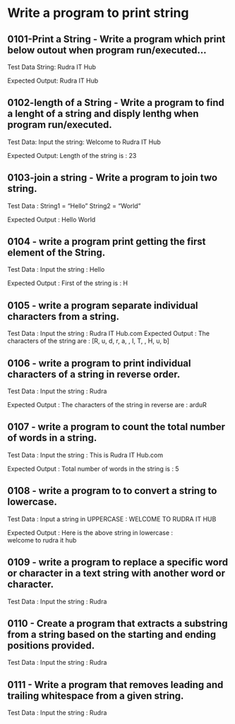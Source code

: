 # Write a program to print string

## 0101-Print a String - Write a program which print below outout when program run/executed...
Test Data
String: Rudra IT Hub

Expected Output:
Rudra IT Hub


## 0102-length of a String - Write a program to find a lenght of a string and disply lenthg when program run/executed.

Test Data:
Input the string: Welcome to Rudra IT Hub

Expected Output:
Length of the string is : 23


## 0103-join a string - Write a program to join two string.

Test Data :
String1 = “Hello”
String2 = “World”

Expected Output :
Hello World

## 0104 - write a program print getting the first element of the String.

Test Data :
Input the string : Hello

Expected Output :
First of the string is : H

## 0105 - write a program separate individual characters from a string.

Test Data :
Input the string : Rudra IT Hub.com
Expected Output :
The characters of the string are : 
[R, u, d, r, a,  , I, T,  , H, u, b]

## 0106 - write a program to print individual characters of a string in reverse order.

Test Data :
Input the string : Rudra

Expected Output :
The characters of the string in reverse are :
arduR

## 0107 - write a program to count the total number of words in a string.

Test Data :
Input the string : This is Rudra IT Hub.com

Expected Output :
Total number of words in the string is : 5

## 0108 - write a program to to convert a string to lowercase.

Test Data :
Input a string in UPPERCASE : WELCOME TO RUDRA IT HUB

Expected Output :
Here is the above string in lowercase :                              
welcome to rudra it hub

## 0109 - write a program to replace a specific word or character in a text string with another word or character.
Test Data :
Input the string : Rudra

## 0110 - Create a program that extracts a substring from a string based on the starting and ending positions provided.
Test Data :
Input the string : Rudra


## 0111 - Write a program that removes leading and trailing whitespace from a given string.
Test Data :
Input the string : Rudra